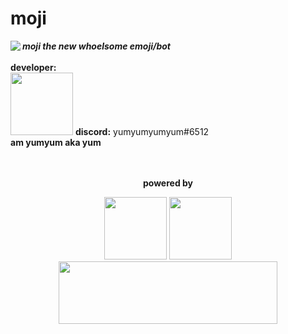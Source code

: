<!--[![Anurag's github stats](https://github-readme-stats.vercel.app/api?username=yumm-b612&theme=onedark&show_icons=true)](https://github.com/anuraghazra/github-readme-stats) [![Top Langs](https://github-readme-stats.vercel.app/api/top-langs/?username=yumm-b612&layout=compact&theme=onedark)](https://github.com/anuraghazra/github-readme-stats)-->

<h1>moji</h1>

<img align="left" src="https://raw.githubusercontent.com/yumm-b612/moji.py/main/moji%20profiles/moji.png"/>

<i><b>moji the new whoelsome emoji/bot</b></i>
<br> <br>
<b>developer:</b> <br>
<img width="100" height="100" src="https://avatars.githubusercontent.com/u/75433579?v=4"/>
<b>discord:</b> yumyumyumyum#6512 <br> <b>am yumyum aka yum</b>

<div align="center">
 <br><br>
 <b>powered by</b>
 <p>
 <a href="https://code.visualstudio.com/"><img src="https://i.giphy.com/media/IdyAQJVN2kVPNUrojM/200.webp" width="100" /></a>
 <a href="https://www.python.org/"><img src="https://i.giphy.com/media/LMt9638dO8dftAjtco/200.webp" width="100" /></a>
 <br>
 <a href="https://discord.gg/NaXhwqWxV9"><img width="350" height="100" src="https://user-images.githubusercontent.com/75433579/111535082-18946580-873f-11eb-9965-caa0085d437c.png"/></a>
 </p>
 
</div>
